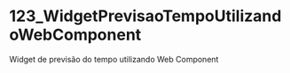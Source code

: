 # 123_WidgetPrevisaoTempoUtilizandoWebComponent
Widget de previsão do tempo utilizando Web Component
